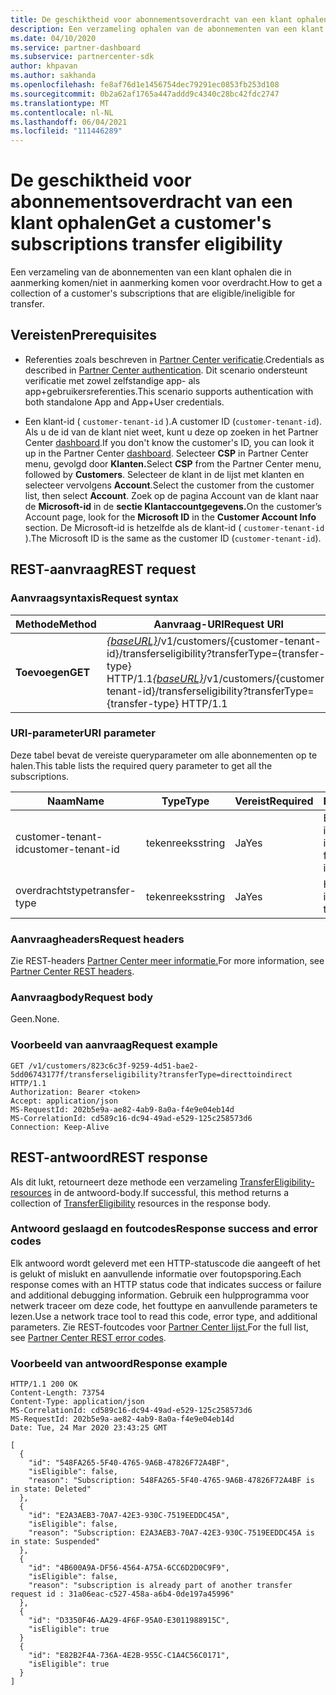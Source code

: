 ```yaml
---
title: De geschiktheid voor abonnementsoverdracht van een klant ophalen
description: Een verzameling ophalen van de abonnementen van een klant die in aanmerking komen/in aanmerking komen voor overdracht.
ms.date: 04/10/2020
ms.service: partner-dashboard
ms.subservice: partnercenter-sdk
author: khpavan
ms.author: sakhanda
ms.openlocfilehash: fe8af76d1e1456754dec79291ec0853fb253d108
ms.sourcegitcommit: 0b2a62af1765a447addd9c4340c28bc42fdc2747
ms.translationtype: MT
ms.contentlocale: nl-NL
ms.lasthandoff: 06/04/2021
ms.locfileid: "111446289"
---
```

# <a name="get-a-customers-subscriptions-transfer-eligibility"></a><span data-ttu-id="3b44d-103">De geschiktheid voor abonnementsoverdracht van een klant ophalen</span><span class="sxs-lookup"><span data-stu-id="3b44d-103">Get a customer's subscriptions transfer eligibility</span></span>

<span data-ttu-id="3b44d-104">Een verzameling van de abonnementen van een klant ophalen die in aanmerking komen/niet in aanmerking komen voor overdracht.</span><span class="sxs-lookup"><span data-stu-id="3b44d-104">How to get a collection of a customer's subscriptions that are eligible/ineligible for transfer.</span></span>

## <a name="prerequisites"></a><span data-ttu-id="3b44d-105">Vereisten</span><span class="sxs-lookup"><span data-stu-id="3b44d-105">Prerequisites</span></span>

- <span data-ttu-id="3b44d-106">Referenties zoals beschreven in [Partner Center verificatie](partner-center-authentication.md).</span><span class="sxs-lookup"><span data-stu-id="3b44d-106">Credentials as described in [Partner Center authentication](partner-center-authentication.md).</span></span> <span data-ttu-id="3b44d-107">Dit scenario ondersteunt verificatie met zowel zelfstandige app- als app+gebruikersreferenties.</span><span class="sxs-lookup"><span data-stu-id="3b44d-107">This scenario supports authentication with both standalone App and App+User credentials.</span></span>

- <span data-ttu-id="3b44d-108">Een klant-id ( `customer-tenant-id` ).</span><span class="sxs-lookup"><span data-stu-id="3b44d-108">A customer ID (`customer-tenant-id`).</span></span> <span data-ttu-id="3b44d-109">Als u de id van de klant niet weet, kunt u deze op zoeken in het Partner Center [dashboard](https://partner.microsoft.com/dashboard).</span><span class="sxs-lookup"><span data-stu-id="3b44d-109">If you don't know the customer's ID, you can look it up in the Partner Center [dashboard](https://partner.microsoft.com/dashboard).</span></span> <span data-ttu-id="3b44d-110">Selecteer **CSP** in Partner Center menu, gevolgd door **Klanten.**</span><span class="sxs-lookup"><span data-stu-id="3b44d-110">Select **CSP** from the Partner Center menu, followed by **Customers**.</span></span> <span data-ttu-id="3b44d-111">Selecteer de klant in de lijst met klanten en selecteer vervolgens **Account**.</span><span class="sxs-lookup"><span data-stu-id="3b44d-111">Select the customer from the customer list, then select **Account**.</span></span> <span data-ttu-id="3b44d-112">Zoek op de pagina Account van de klant naar de **Microsoft-id** in de **sectie Klantaccountgegevens.**</span><span class="sxs-lookup"><span data-stu-id="3b44d-112">On the customer’s Account page, look for the **Microsoft ID** in the **Customer Account Info** section.</span></span> <span data-ttu-id="3b44d-113">De Microsoft-id is hetzelfde als de klant-id ( `customer-tenant-id` ).</span><span class="sxs-lookup"><span data-stu-id="3b44d-113">The Microsoft ID is the same as the customer ID  (`customer-tenant-id`).</span></span>

## <a name="rest-request"></a><span data-ttu-id="3b44d-114">REST-aanvraag</span><span class="sxs-lookup"><span data-stu-id="3b44d-114">REST request</span></span>

### <a name="request-syntax"></a><span data-ttu-id="3b44d-115">Aanvraagsyntaxis</span><span class="sxs-lookup"><span data-stu-id="3b44d-115">Request syntax</span></span>

| <span data-ttu-id="3b44d-116">Methode</span><span class="sxs-lookup"><span data-stu-id="3b44d-116">Method</span></span>  | <span data-ttu-id="3b44d-117">Aanvraag-URI</span><span class="sxs-lookup"><span data-stu-id="3b44d-117">Request URI</span></span>                                                                                          |
|---------|------------------------------------------------------------------------------------------------------|
| <span data-ttu-id="3b44d-118">**Toevoegen**</span><span class="sxs-lookup"><span data-stu-id="3b44d-118">**GET**</span></span> | <span data-ttu-id="3b44d-119">[*{baseURL}*](partner-center-rest-urls.md)/v1/customers/{customer-tenant-id}/transferseligibility?transferType={transfer-type} HTTP/1.1</span><span class="sxs-lookup"><span data-stu-id="3b44d-119">[*{baseURL}*](partner-center-rest-urls.md)/v1/customers/{customer-tenant-id}/transferseligibility?transferType={transfer-type} HTTP/1.1</span></span> |

### <a name="uri-parameter"></a><span data-ttu-id="3b44d-120">URI-parameter</span><span class="sxs-lookup"><span data-stu-id="3b44d-120">URI parameter</span></span>

<span data-ttu-id="3b44d-121">Deze tabel bevat de vereiste queryparameter om alle abonnementen op te halen.</span><span class="sxs-lookup"><span data-stu-id="3b44d-121">This table lists the required query parameter to get all the subscriptions.</span></span>

| <span data-ttu-id="3b44d-122">Naam</span><span class="sxs-lookup"><span data-stu-id="3b44d-122">Name</span></span>               | <span data-ttu-id="3b44d-123">Type</span><span class="sxs-lookup"><span data-stu-id="3b44d-123">Type</span></span>   | <span data-ttu-id="3b44d-124">Vereist</span><span class="sxs-lookup"><span data-stu-id="3b44d-124">Required</span></span> | <span data-ttu-id="3b44d-125">Beschrijving</span><span class="sxs-lookup"><span data-stu-id="3b44d-125">Description</span></span>                                           |
|--------------------|--------|----------|-------------------------------------------------------|
| <span data-ttu-id="3b44d-126">customer-tenant-id</span><span class="sxs-lookup"><span data-stu-id="3b44d-126">customer-tenant-id</span></span> | <span data-ttu-id="3b44d-127">tekenreeks</span><span class="sxs-lookup"><span data-stu-id="3b44d-127">string</span></span> | <span data-ttu-id="3b44d-128">Ja</span><span class="sxs-lookup"><span data-stu-id="3b44d-128">Yes</span></span>      | <span data-ttu-id="3b44d-129">Een tekenreeks in GUID-indeling die de klant identificeert.</span><span class="sxs-lookup"><span data-stu-id="3b44d-129">A GUID-formatted string that identifies the customer.</span></span> |
| <span data-ttu-id="3b44d-130">overdrachtstype</span><span class="sxs-lookup"><span data-stu-id="3b44d-130">transfer-type</span></span>      | <span data-ttu-id="3b44d-131">tekenreeks</span><span class="sxs-lookup"><span data-stu-id="3b44d-131">string</span></span> | <span data-ttu-id="3b44d-132">Ja</span><span class="sxs-lookup"><span data-stu-id="3b44d-132">Yes</span></span>      | <span data-ttu-id="3b44d-133">Het type overdracht dat is bedoeld.</span><span class="sxs-lookup"><span data-stu-id="3b44d-133">The type of transfer that is intended.</span></span>                |

### <a name="request-headers"></a><span data-ttu-id="3b44d-134">Aanvraagheaders</span><span class="sxs-lookup"><span data-stu-id="3b44d-134">Request headers</span></span>

<span data-ttu-id="3b44d-135">Zie REST-headers [Partner Center meer informatie.](headers.md)</span><span class="sxs-lookup"><span data-stu-id="3b44d-135">For more information, see [Partner Center REST headers](headers.md).</span></span>

### <a name="request-body"></a><span data-ttu-id="3b44d-136">Aanvraagbody</span><span class="sxs-lookup"><span data-stu-id="3b44d-136">Request body</span></span>

<span data-ttu-id="3b44d-137">Geen.</span><span class="sxs-lookup"><span data-stu-id="3b44d-137">None.</span></span>

### <a name="request-example"></a><span data-ttu-id="3b44d-138">Voorbeeld van aanvraag</span><span class="sxs-lookup"><span data-stu-id="3b44d-138">Request example</span></span>

```http
GET /v1/customers/823c6c3f-9259-4d51-bae2-5dd06743177f/transferseligibility?transferType=directtoindirect HTTP/1.1
Authorization: Bearer <token>
Accept: application/json
MS-RequestId: 202b5e9a-ae82-4ab9-8a0a-f4e9e04eb14d
MS-CorrelationId: cd589c16-dc94-49ad-e529-125c258573d6
Connection: Keep-Alive
```

## <a name="rest-response"></a><span data-ttu-id="3b44d-139">REST-antwoord</span><span class="sxs-lookup"><span data-stu-id="3b44d-139">REST response</span></span>

<span data-ttu-id="3b44d-140">Als dit lukt, retourneert deze methode een verzameling [TransferEligibility-resources](transfer-eligibility-resources.md) in de antwoord-body.</span><span class="sxs-lookup"><span data-stu-id="3b44d-140">If successful, this method returns a collection of [TransferEligibility](transfer-eligibility-resources.md) resources in the response body.</span></span>

### <a name="response-success-and-error-codes"></a><span data-ttu-id="3b44d-141">Antwoord geslaagd en foutcodes</span><span class="sxs-lookup"><span data-stu-id="3b44d-141">Response success and error codes</span></span>

<span data-ttu-id="3b44d-142">Elk antwoord wordt geleverd met een HTTP-statuscode die aangeeft of het is gelukt of mislukt en aanvullende informatie over foutopsporing.</span><span class="sxs-lookup"><span data-stu-id="3b44d-142">Each response comes with an HTTP status code that indicates success or failure and additional debugging information.</span></span> <span data-ttu-id="3b44d-143">Gebruik een hulpprogramma voor netwerk traceer om deze code, het fouttype en aanvullende parameters te lezen.</span><span class="sxs-lookup"><span data-stu-id="3b44d-143">Use a network trace tool to read this code, error type, and additional parameters.</span></span> <span data-ttu-id="3b44d-144">Zie REST-foutcodes voor [Partner Center lijst.](error-codes.md)</span><span class="sxs-lookup"><span data-stu-id="3b44d-144">For the full list, see [Partner Center REST error codes](error-codes.md).</span></span>

### <a name="response-example"></a><span data-ttu-id="3b44d-145">Voorbeeld van antwoord</span><span class="sxs-lookup"><span data-stu-id="3b44d-145">Response example</span></span>

```http
HTTP/1.1 200 OK
Content-Length: 73754
Content-Type: application/json
MS-CorrelationId: cd589c16-dc94-49ad-e529-125c258573d6
MS-RequestId: 202b5e9a-ae82-4ab9-8a0a-f4e9e04eb14d
Date: Tue, 24 Mar 2020 23:43:25 GMT

[
  {
    "id": "548FA265-5F40-4765-9A6B-47826F72A4BF",
    "isEligible": false,
    "reason": "Subscription: 548FA265-5F40-4765-9A6B-47826F72A4BF is in state: Deleted"
  },
  {
    "id": "E2A3AEB3-70A7-42E3-930C-7519EEDDC45A",
    "isEligible": false,
    "reason": "Subscription: E2A3AEB3-70A7-42E3-930C-7519EEDDC45A is in state: Suspended"
  },
  {
    "id": "4B600A9A-DF56-4564-A75A-6CC6D2D0C9F9",
    "isEligible": false,
    "reason": "subscription is already part of another transfer request id : 31a06eac-c527-458a-a6b4-0de197a45996"
  },
  {
    "id": "D3350F46-AA29-4F6F-95A0-E3011988915C",
    "isEligible": true
  }
  {
    "id": "E82B2F4A-736A-4E2B-955C-C1A4C56C0171",
    "isEligible": true
  }
]
```
